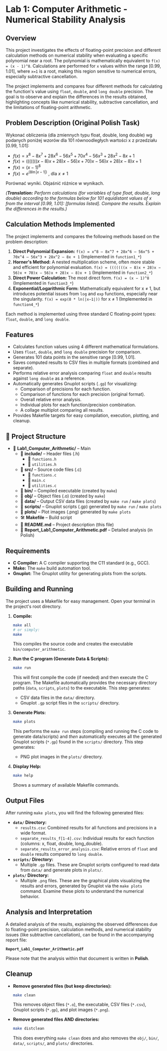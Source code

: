 # Lab 1: Computer Arithmetic - Numerical Stability Analysis

## Overview

This project investigates the effects of floating-point precision and different calculation methods on numerical stability when evaluating a specific polynomial near a root. The polynomial is mathematically equivalent to `f(x) = (x - 1)^8`. Calculations are performed for `x` values within the range [0.99, 1.01], where `x=1` is a root, making this region sensitive to numerical errors, especially subtractive cancellation.

The project implements and compares four different methods for calculating the function's value using `float`, `double`, and `long double` precision. The goal is to observe and explain the differences in the results obtained, highlighting concepts like numerical stability, subtractive cancellation, and the limitations of floating-point arithmetic.

## Problem Description (Original Polish Task)

Wykonać obliczenia (dla zmiennych typu float, double, long double) wg podanych poniżej wzorów dla 101 równoodległych wartości x z przedziału [0.99, 1.01]:

*   $f(x) = x^8 - 8x^7 + 28x^6 - 56x^5 + 70x^4 - 56x^3 + 28x^2 - 8x + 1$
*   $f(x) = (((((((x - 8)x + 28)x - 56)x + 70)x - 56)x + 28)x - 8)x + 1$
*   $f(x) = (x - 1)^8$
*   $f(x) = e^{(8 \ln \lvert x-1 \rvert)}$ , dla $x \neq 1$

Porównać wyniki. Objaśnić różnice w wynikach.

*(**Translation:** Perform calculations (for variables of type float, double, long double) according to the formulas below for 101 equidistant values of x from the interval [0.99, 1.01]: [formulas listed]. Compare the results. Explain the differences in the results.)*


## Calculation Methods Implemented

The project implements and compares the following methods based on the problem description:

1.  **Direct Polynomial Expansion:**
    `f(x) = x^8 – 8x^7 + 28x^6 – 56x^5 + 70x^4 – 56x^3 + 28x^2 – 8x + 1`
    (Implemented in `function1_*`)
2.  **Horner's Method:** A nested multiplication scheme, often more stable and efficient for polynomial evaluation.
    `f(x) = (((((((x − 8)x + 28)x − 56)x + 70)x − 56)x + 28)x − 8)x + 1`
    (Implemented in `function2_*`)
3.  **Direct Power Calculation:** The most direct form.
    `f(x) = (x − 1)^8`
    (Implemented in `function3_*`)
4.  **Exponential/Logarithmic Form:** Mathematically equivalent for x ≠ 1, but introduces potential issues from `log` and `exp` functions, especially near the singularity.
    `f(x) = exp(8 * ln(|x−1|))` for x ≠ 1
    (Implemented in `function4_*`)

Each method is implemented using three standard C floating-point types: `float`, `double`, and `long double`.

## Features

*   Calculates function values using 4 different mathematical formulations.
*   Uses `float`, `double`, and `long double` precision for comparison.
*   Generates 101 data points in the sensitive range [0.99, 1.01].
*   Saves computed results to CSV files in multiple formats (combined and separate).
*   Performs relative error analysis comparing `float` and `double` results against `long double` as a reference.
*   Automatically generates Gnuplot scripts (`.gp`) for visualizing:
    *   Comparison of precisions for each function.
    *   Comparison of functions for each precision (original format).
    *   Overall relative error analysis.
    *   Individual plots for each function/precision combination.
    *   A collage multiplot comparing all results.
*   Provides Makefile targets for easy compilation, execution, plotting, and cleanup.

## 📁 Project Structure
- 📁 **Lab1_Computer_Arithmetic/** – Main
    - 📁 **include/** – Header files (.h)
        - 📄 `functions.h`
        - 📄 `utilities.h`
    - 📁 **src/** – Source code files (.c)
        - 📄 `functions.c`
        - 📄 `main.c`
        - 📄 `utilities.c`
    - 📁 **bin/** – Compiled executable (created by `make`)
    - 📁 **obj/** – Object files (.o) (created by `make`)
    - 📁 **data/** – Output CSV data files (created by `make run` / `make plots`)
    - 📁 **scripts/** – Gnuplot scripts (.gp) generated by `make run` / `make plots`
    - 📁 **plots/** – Plot images (.png) generated by `make plots`
    - 🛠️ **Makefile** – Build script
    - 📘 **README.md** – Project description (this file)
    - 📄 **Report_Lab1_Computer_Arithmetic.pdf** – Detailed analysis (in Polish)


## Requirements

*   **C Compiler:** A C compiler supporting the C11 standard (e.g., GCC).
*   **Make:** The `make` build automation tool.
*   **Gnuplot:** The Gnuplot utility for generating plots from the scripts.

## Building and Running

The project uses a Makefile for easy management. Open your terminal in the project's root directory.

1.  **Compile:**
    ```bash
    make all
    # or simply:
    make
    ```
    This compiles the source code and creates the executable `bin/computer_arithmetic`.

2.  **Run the C program (Generate Data & Scripts):**
    ```bash
    make run
    ```
    This will first compile the code (if needed) and then execute the C program. The Makefile automatically provides the necessary directory paths (`data`, `scripts`, `plots`) to the executable. This step generates:
    *   CSV data files in the `data/` directory.
    *   Gnuplot `.gp` script files in the `scripts/` directory.

3.  **Generate Plots:**
    ```bash
    make plots
    ```
    This performs the `make run` steps (compiling and running the C code to generate data/scripts) and *then* automatically executes all the generated Gnuplot scripts (`*.gp`) found in the `scripts/` directory. This step generates:
    *   PNG plot images in the `plots/` directory.

4.  **Display Help:**
    ```bash
    make help
    ```
    Shows a summary of available Makefile commands.

## Output Files

After running `make plots`, you will find the following generated files:

*   **`data/` Directory:**
    *   `results.csv`: Combined results for all functions and precisions in a wide format.
    *   `separate_results_f[1-4].csv`: Individual results for each function (columns: x, float, double, long_double).
    *   `separate_results_error_analysis.csv`: Relative errors of `float` and `double` results compared to `long double`.
*   **`scripts/` Directory:**
    *   Multiple `.gp` files. These are Gnuplot scripts configured to read data from `data/` and generate plots in `plots/`.
*   **`plots/` Directory:**
    *   Multiple `.png` files. These are the graphical plots visualizing the results and errors, generated by Gnuplot via the `make plots` command. Examine these plots to understand the numerical behavior.

## Analysis and Interpretation

A detailed analysis of the results, explaining the observed differences due to floating-point precision, calculation methods, and numerical stability issues (like subtractive cancellation), can be found in the accompanying report file:

**`Report_Lab1_Computer_Arithmetic.pdf`**

Please note that the analysis within that document is written in **Polish**.

## Cleanup

*   **Remove generated files (but keep directories):**
    ```bash
    make clean
    ```
    This removes object files (`*.o`), the executable, CSV files (`*.csv`), Gnuplot scripts (`*.gp`), and plot images (`*.png`).

*   **Remove generated files AND directories:**
    ```bash
    make distclean
    ```
    This does everything `make clean` does and also removes the `obj/`, `bin/`, `data/`, `scripts/`, and `plots/` directories.
